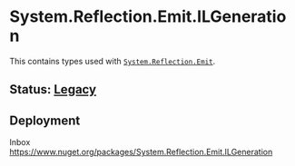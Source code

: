 # System.Reflection.Emit.ILGeneration
This contains types used with [`System.Reflection.Emit`](..\system.reflection.emit.readme.md).

## Status: [Legacy](..\system.reflection\overview.md#status)

## Deployment
Inbox  
https://www.nuget.org/packages/System.Reflection.Emit.ILGeneration
